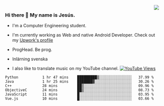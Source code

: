 <img align='right' src="https://github-readme-stats.vercel.app/api/top-langs/?username=JesusJimenezG&layout=compact&theme=dracula">

### Hi there 👋 My name is Jesús.
- I'm a Computer Engineering student.
- I'm currently working as Web and native Android Developer. Check out my [Upwork's profile](https://www.upwork.com/freelancers/~0136891f6e1d316648)

- ProgHead. Be prog.
- Inlärning svenska
- I also like to translate music on my YouTube channel. [![YouTube Views](https://img.shields.io/youtube/channel/views/UCWnlcC4_sV9Imcy9ysQpxHA?style=social)](https://www.youtube.com/channel/UCWnlcC4_sV9Imcy9ysQpxHA)

<!--START_SECTION:waka-->

```text
Python           1 hr 47 mins    █████████▒░░░░░░░░░░░░░░░   37.99 %
Java             1 hr 25 mins    ███████▓░░░░░░░░░░░░░░░░░   30.26 %
C++              28 mins         ██▒░░░░░░░░░░░░░░░░░░░░░░   09.96 %
ObjectiveC       24 mins         ██▒░░░░░░░░░░░░░░░░░░░░░░   08.73 %
JavaScript       11 mins         █░░░░░░░░░░░░░░░░░░░░░░░░   03.95 %
Vue.js           10 mins         █░░░░░░░░░░░░░░░░░░░░░░░░   03.66 %
```

<!--END_SECTION:waka-->

<!--
**JesusJimenezG/JesusJimenezG** is a ✨ _special_ ✨ repository because its `README.md` (this file) appears on your GitHub profile.

Here are some ideas to get you started:

- 🔭 I’m currently working on ...
- 🌱 I’m currently learning ...
- 👯 I’m looking to collaborate on ...
- 🤔 I’m looking for help with ...
- 💬 Ask me about ...
- 📫 How to reach me: ...
- 😄 Pronouns: ...
- ⚡ Fun fact: ...
-->
